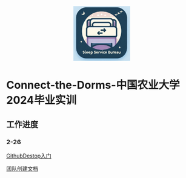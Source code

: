<div align="center">
	<img src="assets/TeamLogo.png" alt="Editor" width="150">
</div>

# Connect-the-Dorms-中国农业大学2024毕业实训

## 工作进度

### 2-26 

[GithubDestop入门](doc/GithubDestop入门/GithubIntroductionForMembers.docx)

[团队创建文档](doc/团队创建文档/readme.md)








